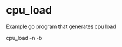 # cpu_load
Example go program that generates cpu load

cpu_load -n <number of routines> -b <work size>
